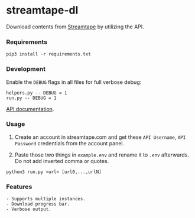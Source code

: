 # streamtape-dl
 Download contents from [Streamtape](https://streamtape.com) by utilizing the API.

 ### Requirements
 ```
 pip3 install -r requirements.txt
 ```

 ### Development
 Enable the `DEBUG` flags in all files for full verbose debug:
 ```
 helpers.py -- DEBUG = 1
 run.py -- DEBUG = 1
 ```
 [API documentation](https://streamtape.com/api).

 ### Usage
 1. Create an account in streamtape.com and get these `API Username`, `API Password` credentials from the account panel.

 2. Paste those two things in `example.env` and rename it to `.env` afterwards. Do not add inverted comma or quotes.
 
 ```
 python3 run.py <url> [url0,...,urlN]
 ```
 
 ### Features
    - Supports multiple instances.
    - Download progress bar.
    - Verbose output.
